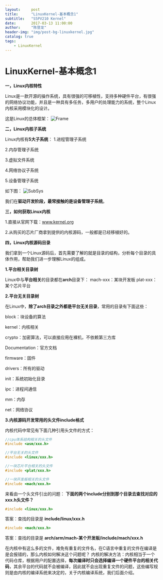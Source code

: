 ```yaml
---
layout:     post
title:      "LinuxKernel-基本概念1"
subtitle:   "S5PV210 Kernel"
date:       2017-03-13 11:00:00
author:     "陈登龙"
header-img: "img/post-bg-linuxkernel.jpg"
catalog: true
tags:
    - LinuxKernel
---
```


# LinuxKernel-基本概念1

**一，Linux内核特性**

Linux是一款开源的操作系统，具有很强的可移植性，支持多种硬件平台，有很强的网络协议功能，并且是一种具有多任务，多用户的处理能力的系统，整个Linux内核采用模块化的设计。

这是Linux的总体框架：
![Frame][1]


**二，Linux内核子系统**

Linux内核有**5大子系统**：
1.进程管理子系统

2.内存管理子系统

3.虚拟文件系统

4.网络协议子系统

5.设备管理子系统

如下图：
![SubSys][2]

我们在**驱动开发阶段，最常接触的是设备管理子系统**。

**三，如何获取Linux内核**

1.直接从官网下载：www.kernel.org

2.从购买的芯片厂商拿到提供的内核源码，一般都是已经移植好的。


**四，Linux内核源码目录**

我们拿到一个Linux源码后，首先需要了解的就是目录的结构，分析每个目录的具体作用，帮助我们进一步理解Linux的组成。

**1.平台相关目录树**

Linux中与**平台相关**的目录都在**arch**目录下：
mach-xxx：某块开发板
plat-xxx：某个芯片平台

**2.平台无关目录树**

在Linux中，**除了arch目录之外都是平台无关目录**，常用的目录有下面这些：

block：块设备的算法

kernel：内核相关

crypto：加密算法，可以直接应用在裸机，不依赖第三方库

Documentation：官方文档

firmware：固件

drivers：所有的驱动

init：系统初始化目录

ipc：进程间通信

mm：内存

net：网络协议

**3.内核源码开发常用的头文件include格式**

内核代码中常见有下面几种引用头文件的方式：

``` c
//cpu体系结构相关的头文件
#include <asm/xxx.h>

//平台无关的头文件
#include <linux/xxx.h>

//一块芯片平台相关的头文件
#include <plat/xxx.h>

//一块开发板相关的头文件
#include <mach/xxx.h>
```

来看由一个头文件引出的问题：
**下面的两个include分别到那个目录去查找对应的xxx.h头文件？**

``` c
#include <linux/xxx.h>
```
答案：查找的目录是 **include/linux/xxx.h**

``` c
#include <mach/xxx.h>
```
答案：查找的目录是 **arch/arm/mach-某个开发板/include/mach/xxx.h**


在内核中有这么多的文件，难免有重复的文件名，在C语言中重复的文件在编译是是会报错的，那么内核如何解决这个问题呢？
内核的解决方法：内核相当于一个代码仓库，根据用户的配置选择，**每次编译时只会选择编译一个硬件平台的相关代码**，其余平台的代码就不会被编译，因此就不会出现重复文件的问题，这些编写规则是由内核的编译系统来决定的，关于内核编译系统，我们后面介绍。

  [1]: https://cheng-zhi.github.io/img/LinuxKernel/post-2017-3-13-LinuxFrame.png
  [2]: https://cheng-zhi.github.io/img/LinuxKernel/post-2017-3-13-LinuxSubSys.png
